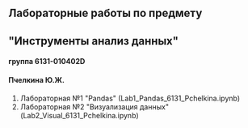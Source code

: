 ## Лабораторные работы по предмету
## "Инструменты анализ данных"
#### группа 6131-010402D
#### Пчелкина Ю.Ж.

1. Лабораторная №1 "Pandas" (Lab1_Pandas_6131_Pchelkina.ipynb)
2. Лабораторная №2 "Визуализация данных" (Lab2_Visual_6131_Pchelkina.ipynb)
